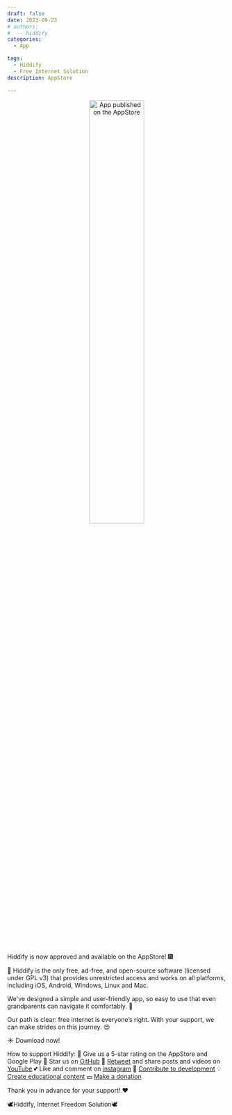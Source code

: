```yaml
---
draft: false
date: 2023-09-23 
# authors:
#   - hiddify
categories:
  - App

tags:
  - Hiddify
  - Free Internet Solution
description: AppStore

---
```


<div align=center>
  
<img src="https://github.com/user-attachments/assets/47ccccf3-77d3-43e4-b95e-a29ca862ce51" alt="App published on the AppStore" width="50%" />
</div>

Hiddify is now approved and available on the AppStore! 🎆

🔐 Hiddify is the only free, ad-free, and open-source software (licensed under GPL v3) that provides unrestricted access and works on all platforms, including  iOS, Android, Windows, Linux and Mac.

We've designed a simple and user-friendly app, so easy to use that even grandparents can navigate it comfortably. 💪

Our path is clear: free internet is everyone’s right. With your support, we can make strides on this journey. 😍



☀️ Download now!



How to support Hiddify:
🌟 Give us a 5-star rating on the AppStore and Google Play
🌟 Star us on [GitHub](https://github.com/hiddify/hiddify-app)
💬 [Retweet](https://x.com/hiddify_com) and share posts and videos on [YouTube](https://youtube.com/@hiddify)
💕 Like and comment on [instagram](https://www.instagram.com/hiddify_com)
💢 [Contribute to development](https://t.me/hiddifybot?start=contribute_Y2lkPS0xMDAyMTYyMTUzNzMxJm1pZD01NDQmbGFuZz1lbg)
💡 [Create educational content](https://t.me/hiddifybot?start=contribute_Y2lkPS0xMDAyMTYyMTUzNzMxJm1pZD01NDUmbGFuZz1lbg)
💵 [Make a donation](https://hiddify.com/donation-and-support/)

Thank you in advance for your support! ❤️

🕊️Hiddify, Internet Freedom Solution🕊️
